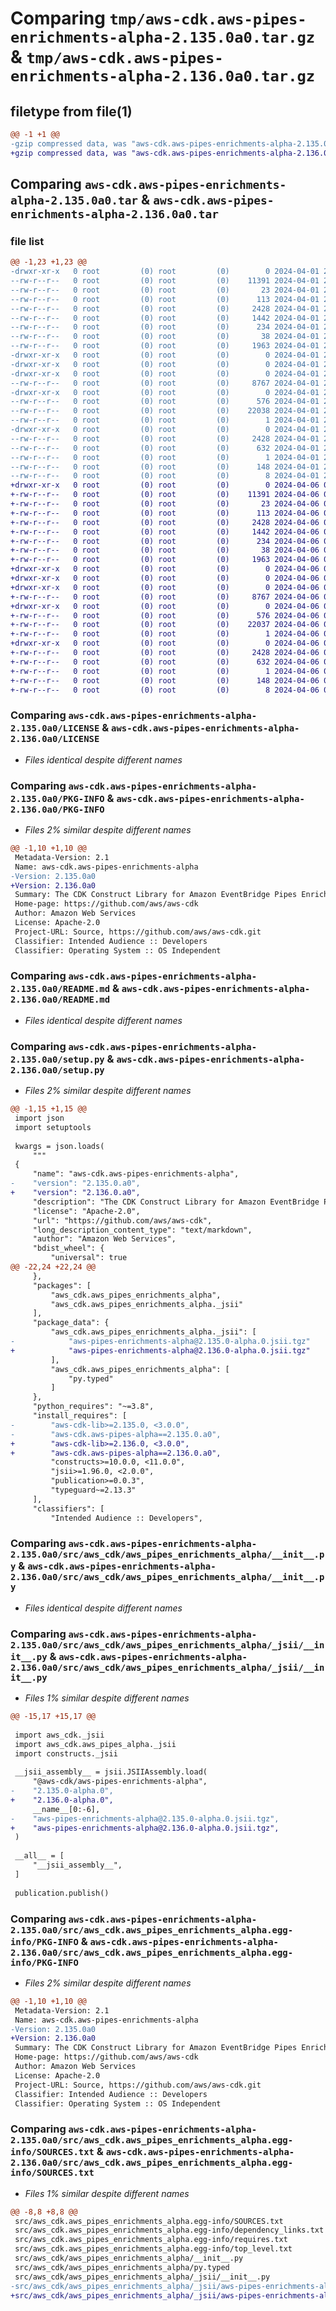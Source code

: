 # Comparing `tmp/aws-cdk.aws-pipes-enrichments-alpha-2.135.0a0.tar.gz` & `tmp/aws-cdk.aws-pipes-enrichments-alpha-2.136.0a0.tar.gz`

## filetype from file(1)

```diff
@@ -1 +1 @@
-gzip compressed data, was "aws-cdk.aws-pipes-enrichments-alpha-2.135.0a0.tar", last modified: Mon Apr  1 23:12:32 2024, max compression
+gzip compressed data, was "aws-cdk.aws-pipes-enrichments-alpha-2.136.0a0.tar", last modified: Sat Apr  6 02:37:07 2024, max compression
```

## Comparing `aws-cdk.aws-pipes-enrichments-alpha-2.135.0a0.tar` & `aws-cdk.aws-pipes-enrichments-alpha-2.136.0a0.tar`

### file list

```diff
@@ -1,23 +1,23 @@
-drwxr-xr-x   0 root         (0) root         (0)        0 2024-04-01 23:12:32.840314 aws-cdk.aws-pipes-enrichments-alpha-2.135.0a0/
--rw-r--r--   0 root         (0) root         (0)    11391 2024-04-01 23:12:22.000000 aws-cdk.aws-pipes-enrichments-alpha-2.135.0a0/LICENSE
--rw-r--r--   0 root         (0) root         (0)       23 2024-04-01 23:12:22.000000 aws-cdk.aws-pipes-enrichments-alpha-2.135.0a0/MANIFEST.in
--rw-r--r--   0 root         (0) root         (0)      113 2024-04-01 23:12:22.000000 aws-cdk.aws-pipes-enrichments-alpha-2.135.0a0/NOTICE
--rw-r--r--   0 root         (0) root         (0)     2428 2024-04-01 23:12:32.840314 aws-cdk.aws-pipes-enrichments-alpha-2.135.0a0/PKG-INFO
--rw-r--r--   0 root         (0) root         (0)     1442 2024-04-01 23:12:22.000000 aws-cdk.aws-pipes-enrichments-alpha-2.135.0a0/README.md
--rw-r--r--   0 root         (0) root         (0)      234 2024-04-01 23:12:22.000000 aws-cdk.aws-pipes-enrichments-alpha-2.135.0a0/pyproject.toml
--rw-r--r--   0 root         (0) root         (0)       38 2024-04-01 23:12:32.840314 aws-cdk.aws-pipes-enrichments-alpha-2.135.0a0/setup.cfg
--rw-r--r--   0 root         (0) root         (0)     1963 2024-04-01 23:12:22.000000 aws-cdk.aws-pipes-enrichments-alpha-2.135.0a0/setup.py
-drwxr-xr-x   0 root         (0) root         (0)        0 2024-04-01 23:12:32.840314 aws-cdk.aws-pipes-enrichments-alpha-2.135.0a0/src/
-drwxr-xr-x   0 root         (0) root         (0)        0 2024-04-01 23:12:32.840314 aws-cdk.aws-pipes-enrichments-alpha-2.135.0a0/src/aws_cdk/
-drwxr-xr-x   0 root         (0) root         (0)        0 2024-04-01 23:12:32.840314 aws-cdk.aws-pipes-enrichments-alpha-2.135.0a0/src/aws_cdk/aws_pipes_enrichments_alpha/
--rw-r--r--   0 root         (0) root         (0)     8767 2024-04-01 23:12:22.000000 aws-cdk.aws-pipes-enrichments-alpha-2.135.0a0/src/aws_cdk/aws_pipes_enrichments_alpha/__init__.py
-drwxr-xr-x   0 root         (0) root         (0)        0 2024-04-01 23:12:32.840314 aws-cdk.aws-pipes-enrichments-alpha-2.135.0a0/src/aws_cdk/aws_pipes_enrichments_alpha/_jsii/
--rw-r--r--   0 root         (0) root         (0)      576 2024-04-01 23:12:22.000000 aws-cdk.aws-pipes-enrichments-alpha-2.135.0a0/src/aws_cdk/aws_pipes_enrichments_alpha/_jsii/__init__.py
--rw-r--r--   0 root         (0) root         (0)    22038 2024-04-01 23:12:22.000000 aws-cdk.aws-pipes-enrichments-alpha-2.135.0a0/src/aws_cdk/aws_pipes_enrichments_alpha/_jsii/aws-pipes-enrichments-alpha@2.135.0-alpha.0.jsii.tgz
--rw-r--r--   0 root         (0) root         (0)        1 2024-04-01 23:12:22.000000 aws-cdk.aws-pipes-enrichments-alpha-2.135.0a0/src/aws_cdk/aws_pipes_enrichments_alpha/py.typed
-drwxr-xr-x   0 root         (0) root         (0)        0 2024-04-01 23:12:32.840314 aws-cdk.aws-pipes-enrichments-alpha-2.135.0a0/src/aws_cdk.aws_pipes_enrichments_alpha.egg-info/
--rw-r--r--   0 root         (0) root         (0)     2428 2024-04-01 23:12:32.000000 aws-cdk.aws-pipes-enrichments-alpha-2.135.0a0/src/aws_cdk.aws_pipes_enrichments_alpha.egg-info/PKG-INFO
--rw-r--r--   0 root         (0) root         (0)      632 2024-04-01 23:12:32.000000 aws-cdk.aws-pipes-enrichments-alpha-2.135.0a0/src/aws_cdk.aws_pipes_enrichments_alpha.egg-info/SOURCES.txt
--rw-r--r--   0 root         (0) root         (0)        1 2024-04-01 23:12:32.000000 aws-cdk.aws-pipes-enrichments-alpha-2.135.0a0/src/aws_cdk.aws_pipes_enrichments_alpha.egg-info/dependency_links.txt
--rw-r--r--   0 root         (0) root         (0)      148 2024-04-01 23:12:32.000000 aws-cdk.aws-pipes-enrichments-alpha-2.135.0a0/src/aws_cdk.aws_pipes_enrichments_alpha.egg-info/requires.txt
--rw-r--r--   0 root         (0) root         (0)        8 2024-04-01 23:12:32.000000 aws-cdk.aws-pipes-enrichments-alpha-2.135.0a0/src/aws_cdk.aws_pipes_enrichments_alpha.egg-info/top_level.txt
+drwxr-xr-x   0 root         (0) root         (0)        0 2024-04-06 02:37:07.010832 aws-cdk.aws-pipes-enrichments-alpha-2.136.0a0/
+-rw-r--r--   0 root         (0) root         (0)    11391 2024-04-06 02:36:56.000000 aws-cdk.aws-pipes-enrichments-alpha-2.136.0a0/LICENSE
+-rw-r--r--   0 root         (0) root         (0)       23 2024-04-06 02:36:56.000000 aws-cdk.aws-pipes-enrichments-alpha-2.136.0a0/MANIFEST.in
+-rw-r--r--   0 root         (0) root         (0)      113 2024-04-06 02:36:56.000000 aws-cdk.aws-pipes-enrichments-alpha-2.136.0a0/NOTICE
+-rw-r--r--   0 root         (0) root         (0)     2428 2024-04-06 02:37:07.010832 aws-cdk.aws-pipes-enrichments-alpha-2.136.0a0/PKG-INFO
+-rw-r--r--   0 root         (0) root         (0)     1442 2024-04-06 02:36:56.000000 aws-cdk.aws-pipes-enrichments-alpha-2.136.0a0/README.md
+-rw-r--r--   0 root         (0) root         (0)      234 2024-04-06 02:36:56.000000 aws-cdk.aws-pipes-enrichments-alpha-2.136.0a0/pyproject.toml
+-rw-r--r--   0 root         (0) root         (0)       38 2024-04-06 02:37:07.010832 aws-cdk.aws-pipes-enrichments-alpha-2.136.0a0/setup.cfg
+-rw-r--r--   0 root         (0) root         (0)     1963 2024-04-06 02:36:56.000000 aws-cdk.aws-pipes-enrichments-alpha-2.136.0a0/setup.py
+drwxr-xr-x   0 root         (0) root         (0)        0 2024-04-06 02:37:07.010832 aws-cdk.aws-pipes-enrichments-alpha-2.136.0a0/src/
+drwxr-xr-x   0 root         (0) root         (0)        0 2024-04-06 02:37:07.010832 aws-cdk.aws-pipes-enrichments-alpha-2.136.0a0/src/aws_cdk/
+drwxr-xr-x   0 root         (0) root         (0)        0 2024-04-06 02:37:07.010832 aws-cdk.aws-pipes-enrichments-alpha-2.136.0a0/src/aws_cdk/aws_pipes_enrichments_alpha/
+-rw-r--r--   0 root         (0) root         (0)     8767 2024-04-06 02:36:56.000000 aws-cdk.aws-pipes-enrichments-alpha-2.136.0a0/src/aws_cdk/aws_pipes_enrichments_alpha/__init__.py
+drwxr-xr-x   0 root         (0) root         (0)        0 2024-04-06 02:37:07.010832 aws-cdk.aws-pipes-enrichments-alpha-2.136.0a0/src/aws_cdk/aws_pipes_enrichments_alpha/_jsii/
+-rw-r--r--   0 root         (0) root         (0)      576 2024-04-06 02:36:56.000000 aws-cdk.aws-pipes-enrichments-alpha-2.136.0a0/src/aws_cdk/aws_pipes_enrichments_alpha/_jsii/__init__.py
+-rw-r--r--   0 root         (0) root         (0)    22037 2024-04-06 02:36:56.000000 aws-cdk.aws-pipes-enrichments-alpha-2.136.0a0/src/aws_cdk/aws_pipes_enrichments_alpha/_jsii/aws-pipes-enrichments-alpha@2.136.0-alpha.0.jsii.tgz
+-rw-r--r--   0 root         (0) root         (0)        1 2024-04-06 02:36:56.000000 aws-cdk.aws-pipes-enrichments-alpha-2.136.0a0/src/aws_cdk/aws_pipes_enrichments_alpha/py.typed
+drwxr-xr-x   0 root         (0) root         (0)        0 2024-04-06 02:37:07.010832 aws-cdk.aws-pipes-enrichments-alpha-2.136.0a0/src/aws_cdk.aws_pipes_enrichments_alpha.egg-info/
+-rw-r--r--   0 root         (0) root         (0)     2428 2024-04-06 02:37:06.000000 aws-cdk.aws-pipes-enrichments-alpha-2.136.0a0/src/aws_cdk.aws_pipes_enrichments_alpha.egg-info/PKG-INFO
+-rw-r--r--   0 root         (0) root         (0)      632 2024-04-06 02:37:06.000000 aws-cdk.aws-pipes-enrichments-alpha-2.136.0a0/src/aws_cdk.aws_pipes_enrichments_alpha.egg-info/SOURCES.txt
+-rw-r--r--   0 root         (0) root         (0)        1 2024-04-06 02:37:06.000000 aws-cdk.aws-pipes-enrichments-alpha-2.136.0a0/src/aws_cdk.aws_pipes_enrichments_alpha.egg-info/dependency_links.txt
+-rw-r--r--   0 root         (0) root         (0)      148 2024-04-06 02:37:06.000000 aws-cdk.aws-pipes-enrichments-alpha-2.136.0a0/src/aws_cdk.aws_pipes_enrichments_alpha.egg-info/requires.txt
+-rw-r--r--   0 root         (0) root         (0)        8 2024-04-06 02:37:06.000000 aws-cdk.aws-pipes-enrichments-alpha-2.136.0a0/src/aws_cdk.aws_pipes_enrichments_alpha.egg-info/top_level.txt
```

### Comparing `aws-cdk.aws-pipes-enrichments-alpha-2.135.0a0/LICENSE` & `aws-cdk.aws-pipes-enrichments-alpha-2.136.0a0/LICENSE`

 * *Files identical despite different names*

### Comparing `aws-cdk.aws-pipes-enrichments-alpha-2.135.0a0/PKG-INFO` & `aws-cdk.aws-pipes-enrichments-alpha-2.136.0a0/PKG-INFO`

 * *Files 2% similar despite different names*

```diff
@@ -1,10 +1,10 @@
 Metadata-Version: 2.1
 Name: aws-cdk.aws-pipes-enrichments-alpha
-Version: 2.135.0a0
+Version: 2.136.0a0
 Summary: The CDK Construct Library for Amazon EventBridge Pipes Enrichments
 Home-page: https://github.com/aws/aws-cdk
 Author: Amazon Web Services
 License: Apache-2.0
 Project-URL: Source, https://github.com/aws/aws-cdk.git
 Classifier: Intended Audience :: Developers
 Classifier: Operating System :: OS Independent
```

### Comparing `aws-cdk.aws-pipes-enrichments-alpha-2.135.0a0/README.md` & `aws-cdk.aws-pipes-enrichments-alpha-2.136.0a0/README.md`

 * *Files identical despite different names*

### Comparing `aws-cdk.aws-pipes-enrichments-alpha-2.135.0a0/setup.py` & `aws-cdk.aws-pipes-enrichments-alpha-2.136.0a0/setup.py`

 * *Files 2% similar despite different names*

```diff
@@ -1,15 +1,15 @@
 import json
 import setuptools
 
 kwargs = json.loads(
     """
 {
     "name": "aws-cdk.aws-pipes-enrichments-alpha",
-    "version": "2.135.0.a0",
+    "version": "2.136.0.a0",
     "description": "The CDK Construct Library for Amazon EventBridge Pipes Enrichments",
     "license": "Apache-2.0",
     "url": "https://github.com/aws/aws-cdk",
     "long_description_content_type": "text/markdown",
     "author": "Amazon Web Services",
     "bdist_wheel": {
         "universal": true
@@ -22,24 +22,24 @@
     },
     "packages": [
         "aws_cdk.aws_pipes_enrichments_alpha",
         "aws_cdk.aws_pipes_enrichments_alpha._jsii"
     ],
     "package_data": {
         "aws_cdk.aws_pipes_enrichments_alpha._jsii": [
-            "aws-pipes-enrichments-alpha@2.135.0-alpha.0.jsii.tgz"
+            "aws-pipes-enrichments-alpha@2.136.0-alpha.0.jsii.tgz"
         ],
         "aws_cdk.aws_pipes_enrichments_alpha": [
             "py.typed"
         ]
     },
     "python_requires": "~=3.8",
     "install_requires": [
-        "aws-cdk-lib>=2.135.0, <3.0.0",
-        "aws-cdk.aws-pipes-alpha==2.135.0.a0",
+        "aws-cdk-lib>=2.136.0, <3.0.0",
+        "aws-cdk.aws-pipes-alpha==2.136.0.a0",
         "constructs>=10.0.0, <11.0.0",
         "jsii>=1.96.0, <2.0.0",
         "publication>=0.0.3",
         "typeguard~=2.13.3"
     ],
     "classifiers": [
         "Intended Audience :: Developers",
```

### Comparing `aws-cdk.aws-pipes-enrichments-alpha-2.135.0a0/src/aws_cdk/aws_pipes_enrichments_alpha/__init__.py` & `aws-cdk.aws-pipes-enrichments-alpha-2.136.0a0/src/aws_cdk/aws_pipes_enrichments_alpha/__init__.py`

 * *Files identical despite different names*

### Comparing `aws-cdk.aws-pipes-enrichments-alpha-2.135.0a0/src/aws_cdk/aws_pipes_enrichments_alpha/_jsii/__init__.py` & `aws-cdk.aws-pipes-enrichments-alpha-2.136.0a0/src/aws_cdk/aws_pipes_enrichments_alpha/_jsii/__init__.py`

 * *Files 1% similar despite different names*

```diff
@@ -15,17 +15,17 @@
 
 import aws_cdk._jsii
 import aws_cdk.aws_pipes_alpha._jsii
 import constructs._jsii
 
 __jsii_assembly__ = jsii.JSIIAssembly.load(
     "@aws-cdk/aws-pipes-enrichments-alpha",
-    "2.135.0-alpha.0",
+    "2.136.0-alpha.0",
     __name__[0:-6],
-    "aws-pipes-enrichments-alpha@2.135.0-alpha.0.jsii.tgz",
+    "aws-pipes-enrichments-alpha@2.136.0-alpha.0.jsii.tgz",
 )
 
 __all__ = [
     "__jsii_assembly__",
 ]
 
 publication.publish()
```

### Comparing `aws-cdk.aws-pipes-enrichments-alpha-2.135.0a0/src/aws_cdk.aws_pipes_enrichments_alpha.egg-info/PKG-INFO` & `aws-cdk.aws-pipes-enrichments-alpha-2.136.0a0/src/aws_cdk.aws_pipes_enrichments_alpha.egg-info/PKG-INFO`

 * *Files 2% similar despite different names*

```diff
@@ -1,10 +1,10 @@
 Metadata-Version: 2.1
 Name: aws-cdk.aws-pipes-enrichments-alpha
-Version: 2.135.0a0
+Version: 2.136.0a0
 Summary: The CDK Construct Library for Amazon EventBridge Pipes Enrichments
 Home-page: https://github.com/aws/aws-cdk
 Author: Amazon Web Services
 License: Apache-2.0
 Project-URL: Source, https://github.com/aws/aws-cdk.git
 Classifier: Intended Audience :: Developers
 Classifier: Operating System :: OS Independent
```

### Comparing `aws-cdk.aws-pipes-enrichments-alpha-2.135.0a0/src/aws_cdk.aws_pipes_enrichments_alpha.egg-info/SOURCES.txt` & `aws-cdk.aws-pipes-enrichments-alpha-2.136.0a0/src/aws_cdk.aws_pipes_enrichments_alpha.egg-info/SOURCES.txt`

 * *Files 1% similar despite different names*

```diff
@@ -8,8 +8,8 @@
 src/aws_cdk.aws_pipes_enrichments_alpha.egg-info/SOURCES.txt
 src/aws_cdk.aws_pipes_enrichments_alpha.egg-info/dependency_links.txt
 src/aws_cdk.aws_pipes_enrichments_alpha.egg-info/requires.txt
 src/aws_cdk.aws_pipes_enrichments_alpha.egg-info/top_level.txt
 src/aws_cdk/aws_pipes_enrichments_alpha/__init__.py
 src/aws_cdk/aws_pipes_enrichments_alpha/py.typed
 src/aws_cdk/aws_pipes_enrichments_alpha/_jsii/__init__.py
-src/aws_cdk/aws_pipes_enrichments_alpha/_jsii/aws-pipes-enrichments-alpha@2.135.0-alpha.0.jsii.tgz
+src/aws_cdk/aws_pipes_enrichments_alpha/_jsii/aws-pipes-enrichments-alpha@2.136.0-alpha.0.jsii.tgz
```

